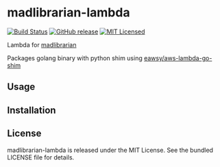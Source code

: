 madlibrarian-lambda
=========

[![Build Status](https://img.shields.io/circleci/project/akerl/madlibrarian-lambda/master.svg)](https://circleci.com/gh/akerl/madlibrarian-lambda)
[![GitHub release](https://img.shields.io/github/release/akerl/madlibrarian-lambda.svg)](https://github.com/akerl/madlibrarian-lambda/releases)
[![MIT Licensed](https://img.shields.io/badge/license-MIT-green.svg)](https://tldrlegal.com/license/mit-license)

Lambda for [madlibrarian](https://github.com/akerl/madlibrarian)

Packages golang binary with python shim using [eawsy/aws-lambda-go-shim](https://github.com/eawsy/aws-lambda-go-shim)

## Usage

## Installation

## License

madlibrarian-lambda is released under the MIT License. See the bundled LICENSE file for details.

